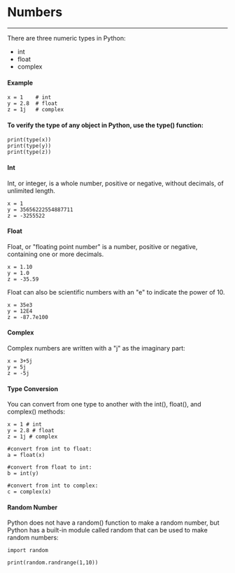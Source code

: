 # Numbers
---

There are three numeric types in Python:

- int
- float
- complex

#### Example
~~~~
x = 1    # int
y = 2.8  # float
z = 1j   # complex
~~~~

#### To verify the type of any object in Python, use the type() function:
~~~~
print(type(x))
print(type(y))
print(type(z))
~~~~

#### Int
Int, or integer, is a whole number, positive or negative, without decimals, of unlimited length.
~~~~
x = 1
y = 35656222554887711
z = -3255522
~~~~

#### Float
Float, or "floating point number" is a number, positive or negative, containing one or more decimals.
~~~~
x = 1.10
y = 1.0
z = -35.59
~~~~
Float can also be scientific numbers with an "e" to indicate the power of 10.
~~~~
x = 35e3
y = 12E4
z = -87.7e100
~~~~

#### Complex
Complex numbers are written with a "j" as the imaginary part:
~~~~
x = 3+5j
y = 5j
z = -5j
~~~~

#### Type Conversion
You can convert from one type to another with the int(), float(), and complex() methods:
~~~~
x = 1 # int
y = 2.8 # float
z = 1j # complex

#convert from int to float:
a = float(x)

#convert from float to int:
b = int(y)

#convert from int to complex:
c = complex(x)
~~~~

#### Random Number
Python does not have a random() function to make a random number, but Python has a built-in module called random that can be used to make random numbers:
~~~~
import random

print(random.randrange(1,10)) 
~~~~